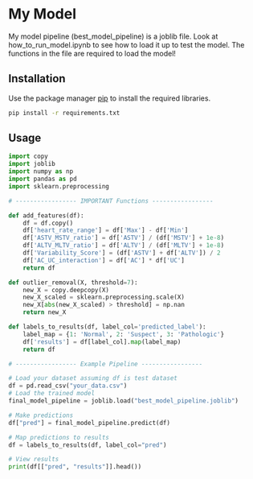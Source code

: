 # My Model

My model pipeline (best_model_pipeline) is a joblib file. Look at how_to_run_model.ipynb to see how to load it up to test the model. The functions in the file are required to load the model!

## Installation

Use the package manager [pip](https://pip.pypa.io/en/stable/) to install the required libraries.

```bash
pip install -r requirements.txt
```

## Usage



```python
import copy
import joblib
import numpy as np
import pandas as pd
import sklearn.preprocessing

# ----------------- IMPORTANT Functions -----------------

def add_features(df):
    df = df.copy()
    df['heart_rate_range'] = df['Max'] - df['Min']
    df['ASTV_MSTV_ratio'] = df['ASTV'] / (df['MSTV'] + 1e-8)
    df['ALTV_MLTV_ratio'] = df['ALTV'] / (df['MLTV'] + 1e-8)
    df['Variability_Score'] = (df['ASTV'] + df['ALTV']) / 2
    df['AC_UC_interaction'] = df['AC'] * df['UC']
    return df

def outlier_removal(X, threshold=7):
    new_X = copy.deepcopy(X)
    new_X_scaled = sklearn.preprocessing.scale(X)
    new_X[abs(new_X_scaled) > threshold] = np.nan
    return new_X

def labels_to_results(df, label_col='predicted_label'):
    label_map = {1: 'Normal', 2: 'Suspect', 3: 'Pathologic'}
    df['results'] = df[label_col].map(label_map)
    return df

# ----------------- Example Pipeline -----------------

# Load your dataset assuming df is test dataset
df = pd.read_csv("your_data.csv")
# Load the trained model
final_model_pipeline = joblib.load("best_model_pipeline.joblib")

# Make predictions
df["pred"] = final_model_pipeline.predict(df)

# Map predictions to results
df = labels_to_results(df, label_col="pred")

# View results
print(df[["pred", "results"]].head())

